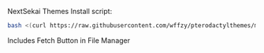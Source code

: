 NextSekai Themes
Install script:
```sh
bash <(curl https://raw.githubusercontent.com/wffzy/pterodactylthemes/main/install.sh)
```
Includes Fetch Button in File Manager
